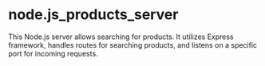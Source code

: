 # node.js_products_server
This Node.js server allows searching for products. It utilizes Express framework, handles routes for searching products, and listens on a specific port for incoming requests.
